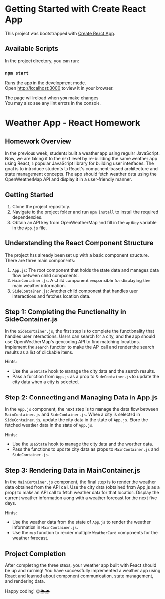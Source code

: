 # Getting Started with Create React App

This project was bootstrapped with [Create React App](https://github.com/facebook/create-react-app).

## Available Scripts

In the project directory, you can run:

### `npm start`

Runs the app in the development mode.\
Open [http://localhost:3000](http://localhost:3000) to view it in your browser.

The page will reload when you make changes.\
You may also see any lint errors in the console.

# Weather App - React Homework

## Homework Overview
In the previous week, students built a weather app using regular JavaScript. Now, we are taking it to the next level by re-building the same weather app using React, a popular JavaScript library for building user interfaces. The goal is to introduce students to React's component-based architecture and state management concepts. The app should fetch weather data using the OpenWeatherMap API and display it in a user-friendly manner.

## Getting Started
1. Clone the project repository.
2. Navigate to the project folder and run `npm install` to install the required dependencies.
3. Obtain an API key from OpenWeatherMap and fill in the `apiKey` variable in the `App.js` file.

## Understanding the React Component Structure
The project has already been set up with a basic component structure. There are three main components:
1. `App.js`: The root component that holds the state data and manages data flow between child components.
2. `MainContainer.js`: A child component responsible for displaying the main weather information.
3. `SideContainer.js`: Another child component that handles user interactions and fetches location data.

## Step 1: Completing the Functionality in SideContainer.js
In the `SideContainer.js`, the first step is to complete the functionality that handles user interactions. Users can search for a city, and the app should use OpenWeatherMap's geocoding API to find matching locations. Implement the `search` function to make the API call and render the search results as a list of clickable items.

Hints:
- Use the `useState` hook to manage the city data and the search results.
- Pass a function from `App.js` as a prop to `SideContainer.js` to update the city data when a city is selected.

## Step 2: Connecting and Managing Data in App.js
In the `App.js` component, the next step is to manage the data flow between `MainContainer.js` and `SideContainer.js`. When a city is selected in `SideContainer.js`, update the city data in the state of `App.js`. Store the fetched weather data in the state of `App.js`.

Hints:
- Use the `useState` hook to manage the city data and the weather data.
- Pass the functions to update city data as props to `MainContainer.js` and `SideContainer.js`.

## Step 3: Rendering Data in MainContainer.js
In the `MainContainer.js` component, the final step is to render the weather data obtained from the API call. Use the city data (obtained from App.js as a prop) to make an API call to fetch weather data for that location. Display the current weather information along with a weather forecast for the next five days.

Hints:
- Use the weather data from the state of `App.js` to render the weather information in `MainContainer.js`.
- Use the `map` function to render multiple `WeatherCard` components for the weather forecast.

## Project Completion
After completing the three steps, your weather app built with React should be up and running! You have successfully implemented a weather app using React and learned about component communication, state management, and rendering data.

Happy coding! 🌞🌦️🌧️
